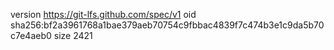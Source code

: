 version https://git-lfs.github.com/spec/v1
oid sha256:bf2a3961768a1bae379aeb70754c9fbbac4839f7c474b3e1c9da5b70c7e4aeb0
size 2421
